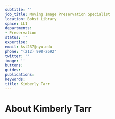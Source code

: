 ```yaml
---
subtitle: ''
job_title: Moving Image Preservation Specialist
location: Bobst Library
space: LL1
departments:
- Preservation
status: ''
expertise: 
email: kst237@nyu.edu
phone: "(212) 998-2692"
twitter: ''
image: ''
buttons: 
guides: 
publications: 
keywords: 
title: Kimberly Tarr
---
```


# About Kimberly Tarr